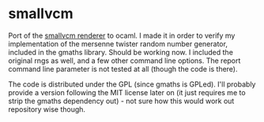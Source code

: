 smallvcm
========

Port of the [smallvcm renderer][1] to ocaml. I made it in order to verify my implementation of 
the mersenne twister random number generator, included in the gmaths library. Should be 
working now. I included the original rngs as well, and a few other command line options.
The report command line parameter is not tested at all (though the code is there).

The code is distributed under the GPL (since gmaths is GPLed). I'll probably provide a version following the MIT license
later on (it just requires me to strip the gmaths dependency out) - not sure how this would work out repository wise though.
 
[1]: https://github.com/SmallVCM/SmallVCM
